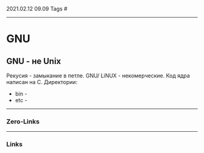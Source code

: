 2021.02.12 09.09
Tags #

---
# GNU
## GNU - не Unix
Рекусия - замыкание в петле.
GNU/ LiNUX - некомерческие.
Код ядра написан на С.
Директории:
- bin - 
- etc -

---
### Zero-Links



---
### Links







